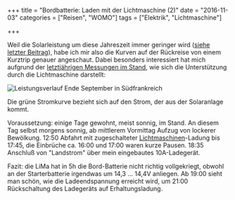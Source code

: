 +++
title 		= "Bordbatterie: Laden mit der Lichtmaschine (2)"
date 		= "2016-11-03"
categories 	= ["Reisen", "WOMO"]
tags 		= ["Elektrik", "Lichtmaschine"]

+++

Weil die Solarleistung um diese Jahreszeit immer geringer wird ([siehe letzter Beitrag](/blog/2016-11-02-solarleistung-es-wird-winter.html)), habe ich mir also die Kurven auf der Rückreise von einem Kurztrip genauer angeschaut. Dabei besonders interessiert hat mich aufgrund der [letztjährigen Messungen im Stand](/blog/2015-12-25-laden-mit-lichtmaschine.html), wie sich die Unterstützung durch die Lichtmaschine darstellt: <!--more-->

![Leistungsverlauf Ende September in Südfrankreich](/bilder/2016-11/2016.11.01_04-00-00_solar1_batterie.png)

Die grüne Stromkurve bezieht sich auf den Strom, der aus der Solaranlage kommt.

Voraussetzung: einige Tage gewohnt, meist sonnig, im Stand. An diesem Tag selbst morgens sonnig, ab mittlerem Vormittag Aufzug von lockerer Bewölkung.
12:50 Abfahrt mit zugeschalteter [Lichtmaschinen](/blog/2012-04-23-bosch-lichtmaschine.html)-Ladung bis 17:45, die Einbrüche ca. 16:00 und 17:00 waren kurze Pausen.
18:35 Anschluß von "Landstrom" über mein eingebautes 10A-Ladegerät.

Fazit: die LiMa hat in 5h die Bord-Batterie nicht richtig vollgekriegt, obwohl an der Starterbatterie irgendwas um 14,3 ... 14,4V anliegen.
Ab 19:00 sieht man schön, wie die Ladeendspannung erreicht wird, um 21:00 Rückschaltung des Ladegeräts auf Erhaltungsladung.